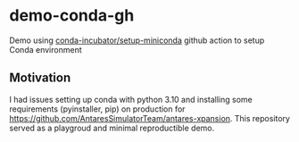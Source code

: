 # demo-conda-gh

Demo using [conda-incubator/setup-miniconda](https://github.com/conda-incubator/setup-miniconda) github action to setup Conda environment

## Motivation 

I had issues setting up conda with python 3.10 and installing some requirements (pyinstaller, pip) on production for https://github.com/AntaresSimulatorTeam/antares-xpansion. This repository served as a playgroud and minimal reproductible demo.
